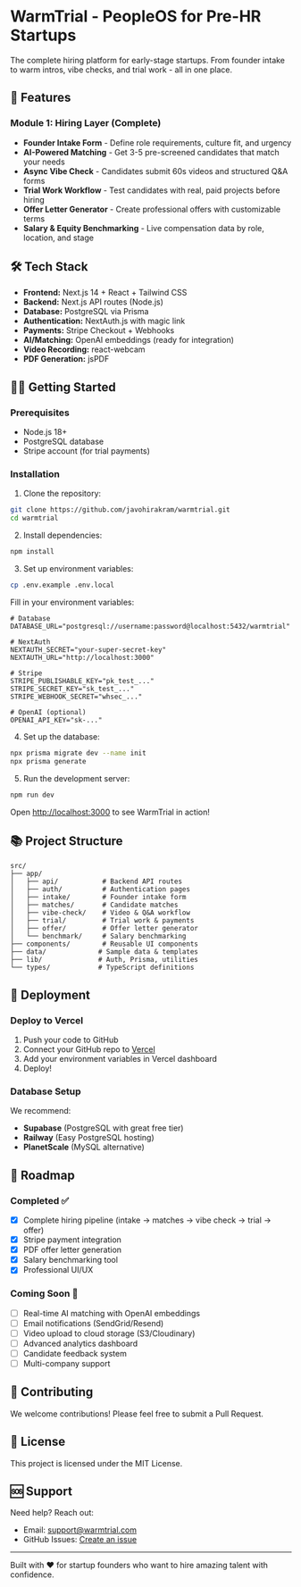 # WarmTrial - PeopleOS for Pre-HR Startups

The complete hiring platform for early-stage startups. From founder intake to warm intros, vibe checks, and trial work - all in one place.

## 🚀 Features

### Module 1: Hiring Layer (Complete)
- **Founder Intake Form** - Define role requirements, culture fit, and urgency
- **AI-Powered Matching** - Get 3-5 pre-screened candidates that match your needs
- **Async Vibe Check** - Candidates submit 60s videos and structured Q&A forms
- **Trial Work Workflow** - Test candidates with real, paid projects before hiring
- **Offer Letter Generator** - Create professional offers with customizable terms
- **Salary & Equity Benchmarking** - Live compensation data by role, location, and stage

## 🛠️ Tech Stack

- **Frontend:** Next.js 14 + React + Tailwind CSS
- **Backend:** Next.js API routes (Node.js)
- **Database:** PostgreSQL via Prisma
- **Authentication:** NextAuth.js with magic link
- **Payments:** Stripe Checkout + Webhooks
- **AI/Matching:** OpenAI embeddings (ready for integration)
- **Video Recording:** react-webcam
- **PDF Generation:** jsPDF

## 🏃‍♂️ Getting Started

### Prerequisites
- Node.js 18+ 
- PostgreSQL database
- Stripe account (for trial payments)

### Installation

1. Clone the repository:
```bash
git clone https://github.com/javohirakram/warmtrial.git
cd warmtrial
```

2. Install dependencies:
```bash
npm install
```

3. Set up environment variables:
```bash
cp .env.example .env.local
```

Fill in your environment variables:
```env
# Database
DATABASE_URL="postgresql://username:password@localhost:5432/warmtrial"

# NextAuth
NEXTAUTH_SECRET="your-super-secret-key"
NEXTAUTH_URL="http://localhost:3000"

# Stripe
STRIPE_PUBLISHABLE_KEY="pk_test_..."
STRIPE_SECRET_KEY="sk_test_..."
STRIPE_WEBHOOK_SECRET="whsec_..."

# OpenAI (optional)
OPENAI_API_KEY="sk-..."
```

4. Set up the database:
```bash
npx prisma migrate dev --name init
npx prisma generate
```

5. Run the development server:
```bash
npm run dev
```

Open [http://localhost:3000](http://localhost:3000) to see WarmTrial in action!

## 📚 Project Structure

```
src/
├── app/
│   ├── api/           # Backend API routes
│   ├── auth/          # Authentication pages
│   ├── intake/        # Founder intake form
│   ├── matches/       # Candidate matches
│   ├── vibe-check/    # Video & Q&A workflow
│   ├── trial/         # Trial work & payments
│   ├── offer/         # Offer letter generator
│   └── benchmark/     # Salary benchmarking
├── components/        # Reusable UI components
├── data/             # Sample data & templates
├── lib/              # Auth, Prisma, utilities
└── types/            # TypeScript definitions
```

## 🚀 Deployment

### Deploy to Vercel

1. Push your code to GitHub
2. Connect your GitHub repo to [Vercel](https://vercel.com)
3. Add your environment variables in Vercel dashboard
4. Deploy!

### Database Setup

We recommend:
- **Supabase** (PostgreSQL with great free tier)
- **Railway** (Easy PostgreSQL hosting)
- **PlanetScale** (MySQL alternative)

## 🎯 Roadmap

### Completed ✅
- [x] Complete hiring pipeline (intake → matches → vibe check → trial → offer)
- [x] Stripe payment integration
- [x] PDF offer letter generation
- [x] Salary benchmarking tool
- [x] Professional UI/UX

### Coming Soon 🔄
- [ ] Real-time AI matching with OpenAI embeddings
- [ ] Email notifications (SendGrid/Resend)
- [ ] Video upload to cloud storage (S3/Cloudinary)
- [ ] Advanced analytics dashboard
- [ ] Candidate feedback system
- [ ] Multi-company support

## 🤝 Contributing

We welcome contributions! Please feel free to submit a Pull Request.

## 📄 License

This project is licensed under the MIT License.

## 🆘 Support

Need help? Reach out:
- Email: support@warmtrial.com
- GitHub Issues: [Create an issue](https://github.com/javohirakram/warmtrial/issues)

---

Built with ❤️ for startup founders who want to hire amazing talent with confidence.
